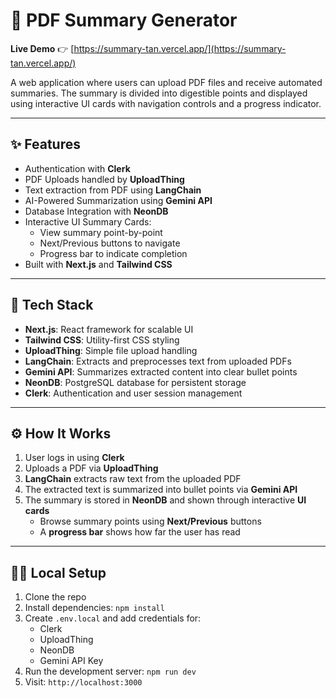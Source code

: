 # 📄 PDF Summary Generator

**Live Demo** 👉 [https://summary-tan.vercel.app/](https://summary-tan.vercel.app/)

A web application where users can upload PDF files and receive automated summaries. The summary is divided into digestible points and displayed using interactive UI cards with navigation controls and a progress indicator.

---

## ✨ Features

- Authentication with **Clerk**
- PDF Uploads handled by **UploadThing**
- Text extraction from PDF using **LangChain**
- AI-Powered Summarization using **Gemini API**
- Database Integration with **NeonDB**
- Interactive UI Summary Cards:
  - View summary point-by-point
  - Next/Previous buttons to navigate
  - Progress bar to indicate completion
- Built with **Next.js** and **Tailwind CSS**

---

## 🧰 Tech Stack

- **Next.js**: React framework for scalable UI
- **Tailwind CSS**: Utility-first CSS styling
- **UploadThing**: Simple file upload handling
- **LangChain**: Extracts and preprocesses text from uploaded PDFs
- **Gemini API**: Summarizes extracted content into clear bullet points
- **NeonDB**: PostgreSQL database for persistent storage
- **Clerk**: Authentication and user session management

---

## ⚙️ How It Works

1. User logs in using **Clerk**
2. Uploads a PDF via **UploadThing**
3. **LangChain** extracts raw text from the uploaded PDF
4. The extracted text is summarized into bullet points via **Gemini API**
5. The summary is stored in **NeonDB** and shown through interactive **UI cards**
   - Browse summary points using **Next/Previous** buttons
   - A **progress bar** shows how far the user has read

---

## 🧑‍💻 Local Setup

1. Clone the repo  
2. Install dependencies: `npm install`  
3. Create `.env.local` and add credentials for:
   - Clerk
   - UploadThing
   - NeonDB
   - Gemini API Key  
4. Run the development server: `npm run dev`  
5. Visit: `http://localhost:3000`


